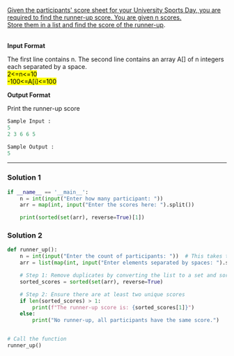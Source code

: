 [Given the participants' score sheet for your University Sports Day, you are required to find the runner-up score. You are given n scores.<br>
Store them in a list and find the score of the runner-up](https://www.hackerrank.com/challenges/find-second-maximum-number-in-a-list/problem?isFullScreen=true).<br>
<br>

**Input Format** <br>

The first line contains n. The second line contains an array A[] of n integers each separated by a space.<br>
<mark>2<=n<=10</mark><br>
<mark>-100<=A[i]<=100</mark><br>

**Output Format** <br>

Print the runner-up score<br>

```python
Sample Input :
5
2 3 6 6 5
```
```python
Sample Output :
5
```
---------------------------------------
### Solution 1
```python
if __name__ == '__main__':
    n = int(input("Enter how many participant: "))
    arr = map(int, input("Enter the scores here: ").split())

    print(sorted(set(arr), reverse=True)[1])
```

### Solution 2
```python
def runner_up():
    n = int(input("Enter the count of participants: "))  # This takes the number of participants
    arr = list(map(int, input("Enter elements separated by spaces: ").split()))  # Convert input into a list of integers

    # Step 1: Remove duplicates by converting the list to a set and sort it in descending order
    sorted_scores = sorted(set(arr), reverse=True)

    # Step 2: Ensure there are at least two unique scores
    if len(sorted_scores) > 1:
        print(f"The runner-up score is: {sorted_scores[1]}")
    else:
        print("No runner-up, all participants have the same score.")


# Call the function
runner_up()
```
